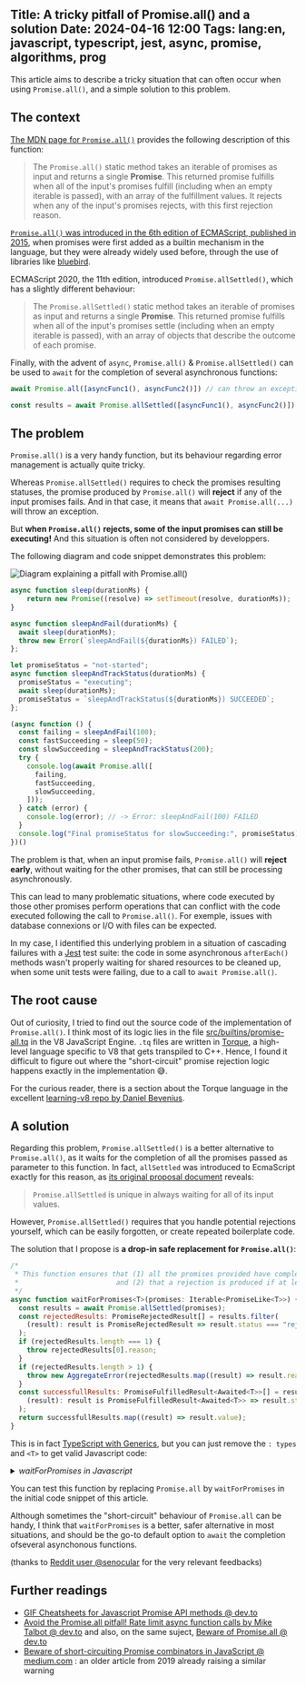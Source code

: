 Title: A tricky pitfall of Promise.all() and a solution
Date: 2024-04-16 12:00
Tags: lang:en, javascript, typescript, jest, async, promise, algorithms, prog
---

This article aims to describe a tricky situation that can often occur when using `Promise.all()`,
and a simple solution to this problem.

## The context

[The MDN page for `Promise.all()`](https://developer.mozilla.org/en-US/docs/Web/JavaScript/Reference/Global_Objects/Promise/all) provides the following description of this function:

> The `Promise.all()` static method takes an iterable of promises as input and returns a single **Promise**. This returned promise fulfills when all of the input's promises fulfill (including when an empty iterable is passed), with an array of the fulfillment values. It rejects when any of the input's promises rejects, with this first rejection reason.

[`Promise.all()` was introduced in the 6th edition of ECMAScript, published in 2015](https://262.ecma-international.org/6.0/#sec-promise.all), when promises were first added as a builtin mechanism in the language, but they were already widely used before, through the use of libraries like [bluebird](http://bluebirdjs.com/docs/why-promises.html).

ECMAScript 2020, the 11th edition, introduced `Promise.allSettled()`, which has a slightly different behaviour:

> The `Promise.allSettled()` static method takes an iterable of promises as input and returns a single **Promise**. This returned promise fulfills when all of the input's promises settle (including when an empty iterable is passed), with an array of objects that describe the outcome of each promise.

Finally, with the advent of `async`, `Promise.all()` & `Promise.allSettled()` can be used to `await` for the completion of several asynchronous functions:
```javascript
await Promise.all([asyncFunc1(), asyncFunc2()]) // can throw an exception

const results = await Promise.allSettled([asyncFunc1(), asyncFunc2()]) // never throw an exception
```

## The problem

`Promise.all()` is a very handy function, but its behaviour regarding error management is actually quite tricky.

Whereas `Promise.allSettled()` requires to check the promises resulting statuses,
the promise produced by `Promise.all()` will **reject** if any of the input promises fails.
And in that case, it means that `await Promise.all(...)` will throw an exception.

But **when `Promise.all()` rejects, some of the input promises can still be executing!**
And this situation is often not considered by developpers.

The following diagram and code snippet demonstrates this problem:

![Diagram explaining a pitfall with Promise.all()](images/2024/04/waitForPromises.drawio.png)

```javascript
async function sleep(durationMs) {
    return new Promise((resolve) => setTimeout(resolve, durationMs));
}

async function sleepAndFail(durationMs) {
  await sleep(durationMs);
  throw new Error(`sleepAndFail(${durationMs}) FAILED`);
};

let promiseStatus = "not-started";
async function sleepAndTrackStatus(durationMs) {
  promiseStatus = "executing";
  await sleep(durationMs);
  promiseStatus = `sleepAndTrackStatus(${durationMs}) SUCCEEDED`;
};

(async function () {
  const failing = sleepAndFail(100);
  const fastSucceeding = sleep(50);
  const slowSucceeding = sleepAndTrackStatus(200);
  try {
    console.log(await Promise.all([
      failing,
      fastSucceeding,
      slowSucceeding,
    ]));
  } catch (error) {
    console.log(error); // -> Error: sleepAndFail(100) FAILED
  }
  console.log("Final promiseStatus for slowSucceeding:", promiseStatus); // -> executing!
})()
```

The problem is that, when an input promise fails, `Promise.all()` will **reject early**, without waiting for the other promises, that can still be processing asynchronously.

This can lead to many problematic situations, where code executed by those other promises perform operations that can conflict with the code executed following the call to `Promise.all()`. For exemple, issues with database connexions or I/O with files can be expected.

In my case, I identified this underlying problem in a situation of cascading failures with a [Jest](https://jestjs.io/fr/) test suite: the code in some asynchronous `afterEach()` methods wasn't properly waiting for shared resources to be cleaned up, when some unit tests were failing, due to a call to `await Promise.all()`.

## The root cause

Out of curiosity, I tried to find out the source code of the implementation of `Promise.all()`.
I think most of its logic lies in the file [src/builtins/promise-all.tq](https://github.com/nodejs/node/blob/main/deps/v8/src/builtins/promise-all.tq) in the V8 JavaScript Engine.
`.tq` files are written in [Torque](https://v8.dev/docs/torque), a high-level language specific to V8 that gets transpiled to C++. Hence, I found it difficult to figure out where the "short-circuit" promise rejection logic happens exactly in the implementation 😅.

For the curious reader, there is a section about the Torque language in the excellent [learning-v8 repo by  Daniel Bevenius](https://github.com/danbev/learning-v8?tab=readme-ov-file#torque).

## A solution

Regarding this problem, `Promise.allSettled()` is a better alternative to `Promise.all()`,
as it waits for the completion of all the promises passed as parameter to this function.
In fact, `allSettled` was introduced to EcmaScript exactly for this reason, as [its original proposal document](https://github.com/tc39/proposal-promise-allSettled) reveals:

> `Promise.allSettled` is unique in always waiting for all of its input values.

However, `Promise.allSettled()` requires that you handle potential rejections yourself, which can be easily forgotten, or create repeated boilerplate code.

The solution that I propose is **a drop-in safe replacement for `Promise.all()`**:

```javascript
/*
 * This function ensures that (1) all the promises provided have completed
 *                        and (2) that a rejection is produced if at least one of those promises is rejected.
 */
async function waitForPromises<T>(promises: Iterable<PromiseLike<T>>) {
  const results = await Promise.allSettled(promises);
  const rejectedResults: PromiseRejectedResult[] = results.filter(
    (result): result is PromiseRejectedResult => result.status === "rejected"
  );
  if (rejectedResults.length === 1) {
    throw rejectedResults[0].reason;
  }
  if (rejectedResults.length > 1) {
    throw new AggregateError(rejectedResults.map((result) => result.reason), `${rejectedResults.length} promises failed`);
  }
  const successfullResults: PromiseFulfilledResult<Awaited<T>>[] = results.filter(
    (result): result is PromiseFulfilledResult<Awaited<T>> => result.status === "fulfilled"
  );
  return successfullResults.map((result) => result.value);
}
```
This is in fact [TypeScript with Generics](https://www.typescriptlang.org/docs/handbook/2/generics.html#generic-types), but you can just remove the `: types` and `<T>` to get valid Javascript code:
<details>
  <summary><em>waitForPromises in Javascript</em></summary>
  <pre><code>async function waitForPromises(promises) {
  const results = await Promise.allSettled(promises);
  const rejectedResults = results.filter(result => result.status === "rejected");
  if (rejectedResults.length === 1) {
    throw rejectedResults[0].reason;
  }
  if (rejectedResults.length > 1) {
    throw new AggregateError(rejectedResults.map((result) => result.reason), `${rejectedResults.length} promises failed`);
  }
  return results.map((result) => result.value);
}</code></pre>
</details>

You can test this function by replacing `Promise.all` by `waitForPromises` in the initial code snippet of this article.

Although sometimes the "short-circuit" behaviour of `Promise.all` can be handy, I think that `waitForPromises` is a better, safer alternative in most situations, and should be the go-to default option to `await` the completion ofseveral asynchonous functions.

(thanks to [Reddit user @senocular](https://www.reddit.com/user/senocular/) for the very relevant feedbacks)

## Further readings

* [GIF Cheatsheets for Javascript Promise API methods @ dev.to](https://dev.to/hem/gif-cheatsheet-for-javascript-promise-api-methods-promise-all-promise-allsettled-promise-race-promise-any-1l2o#promiseallsettled)
* [Avoid the Promise.all pitfall! Rate limit async function calls by Mike Talbot @ dev.to](https://dev.to/miketalbot/avoid-the-promiseall-pitfall-38ik) and also, on the same suject, [ Beware of Promise.all @ dev.to](https://dev.to/jdorn/beware-of-promiseall-3pph)
* [Beware of short-circuiting Promise combinators in JavaScript @ medium.com](https://medium.com/@volodymyrfrolov/beware-of-short-circuiting-promise-combinators-in-javascript-bbb5b7a9e70f) : an older article from 2019 already raising a similar warning

<!-- Com' :
* [x] https://news.ycombinator.com/item?id=40246656
* [x] https://www.reddit.com/r/javascript/comments/1cj6vd6/a_tricky_pitfall_of_promiseall_and_a_solution/
* [x] https://news.humancoders.com/t/javascript - lucas.cimon+humancoders
* [ ] https://dev.to/lucasc/
* [ ] https://medium.com/@Lucas_C/
-->
